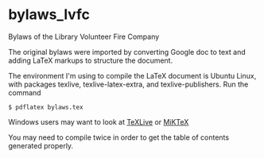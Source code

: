 # bylaws_lvfc
Bylaws of the Library Volunteer Fire Company

The original bylaws were imported by converting Google doc to text and adding LaTeX markups to structure the document.

The environment I'm using to compile the LaTeX document is Ubuntu Linux, with packages texlive, texlive-latex-extra, and texlive-publishers.  Run the command 
```console
$ pdflatex bylaws.tex
```

Windows users may want to look at [TeXLive](http://www.tug.org/texlive/) or [MiKTeX](http://miktex.org/)

You may need to compile twice in order to get the table of contents generated properly.
